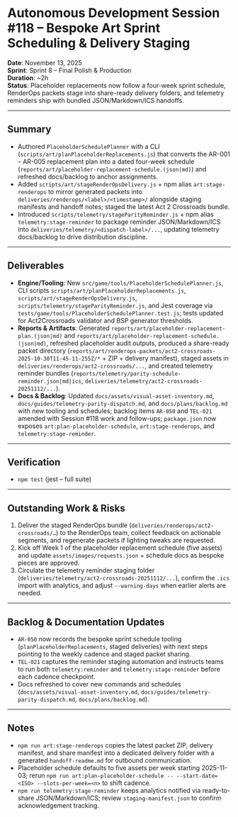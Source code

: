# Autonomous Development Session #118 – Bespoke Art Sprint Scheduling & Delivery Staging

**Date**: November 13, 2025  
**Sprint**: Sprint 8 – Final Polish & Production  
**Duration**: ~2h  
**Status**: Placeholder replacements now follow a four-week sprint schedule, RenderOps packets stage into share-ready delivery folders, and telemetry reminders ship with bundled JSON/Markdown/ICS handoffs.

---

## Summary
- Authored `PlaceholderSchedulePlanner` with a CLI (`scripts/art/planPlaceholderReplacements.js`) that converts the AR-001 – AR-005 replacement plan into a dated four-week schedule (`reports/art/placeholder-replacement-schedule.(json|md)`) and refreshed docs/backlog to anchor assignments.
- Added `scripts/art/stageRenderOpsDelivery.js` + npm alias `art:stage-renderops` to mirror generated packets into `deliveries/renderops/<label>/<timestamp>/` alongside staging manifests and handoff notes; staged the latest Act 2 Crossroads bundle.
- Introduced `scripts/telemetry/stageParityReminder.js` + npm alias `telemetry:stage-reminder` to package reminder JSON/Markdown/ICS into `deliveries/telemetry/<dispatch-label>/...`, updating telemetry docs/backlog to drive distribution discipline.

---

## Deliverables
- **Engine/Tooling**: New `src/game/tools/PlaceholderSchedulePlanner.js`, CLI scripts `scripts/art/planPlaceholderReplacements.js`, `scripts/art/stageRenderOpsDelivery.js`, `scripts/telemetry/stageParityReminder.js`, and Jest coverage via `tests/game/tools/PlaceholderSchedulePlanner.test.js`; tests updated for Act2Crossroads validator and BSP generator thresholds.
- **Reports & Artifacts**: Generated `reports/art/placeholder-replacement-plan.(json|md)` and `reports/art/placeholder-replacement-schedule.(json|md)`, refreshed placeholder audit outputs, produced a share-ready packet directory (`reports/art/renderops-packets/act2-crossroads-2025-10-30T11-45-11-255Z/*` + ZIP + delivery manifest), staged assets in `deliveries/renderops/act2-crossroads/...`, and created telemetry reminder bundles (`reports/telemetry/parity-schedule-reminder.json|md|ics`, `deliveries/telemetry/act2-crossroads-20251112/...`).
- **Docs & Backlog**: Updated `docs/assets/visual-asset-inventory.md`, `docs/guides/telemetry-parity-dispatch.md`, and `docs/plans/backlog.md` with new tooling and schedules; backlog items `AR-050` and `TEL-021` amended with Session #118 work and follow-ups; `package.json` now exposes `art:plan-placeholder-schedule`, `art:stage-renderops`, and `telemetry:stage-reminder`.

---

## Verification
- `npm test` (jest – full suite)

---

## Outstanding Work & Risks
1. Deliver the staged RenderOps bundle (`deliveries/renderops/act2-crossroads/…`) to the RenderOps team, collect feedback on actionable segments, and regenerate packets if lighting tweaks are requested.
2. Kick off Week 1 of the placeholder replacement schedule (five assets) and update `assets/images/requests.json` + schedule docs as bespoke pieces are approved.
3. Circulate the telemetry reminder staging folder (`deliveries/telemetry/act2-crossroads-20251112/...`), confirm the `.ics` import with analytics, and adjust `--warning-days` when earlier alerts are needed.

---

## Backlog & Documentation Updates
- `AR-050` now records the bespoke sprint schedule tooling (`planPlaceholderReplacements`, staged deliveries) with next steps pointing to the weekly cadence and staged packet sharing.
- `TEL-021` captures the reminder staging automation and instructs teams to run both `telemetry:reminder` and `telemetry:stage-reminder` before each cadence checkpoint.
- Docs refreshed to cover new commands and schedules (`docs/assets/visual-asset-inventory.md`, `docs/guides/telemetry-parity-dispatch.md`, `docs/plans/backlog.md`).

---

## Notes
- `npm run art:stage-renderops` copies the latest packet ZIP, delivery manifest, and share manifest into a dedicated delivery folder with a generated `handoff-readme.md` for outbound communication.
- Placeholder schedule defaults to five assets per week starting 2025-11-03; rerun `npm run art:plan-placeholder-schedule -- --start-date=<ISO> --slots-per-week=<n>` to shift cadence.
- `npm run telemetry:stage-reminder` keeps analytics notified via ready-to-share JSON/Markdown/ICS; review `staging-manifest.json` to confirm acknowledgement tracking.
